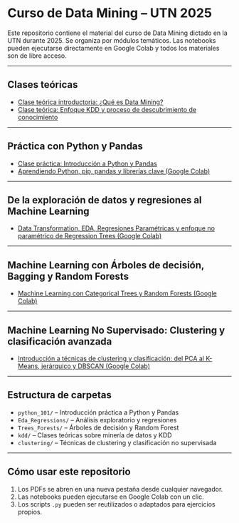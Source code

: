 # Curso de Data Mining – UTN 2025

Este repositorio contiene el material del curso de Data Mining dictado en la UTN durante 2025. Se organiza por módulos temáticos. Las notebooks pueden ejecutarse directamente en Google Colab y todos los materiales son de libre acceso.

---

## Clases teóricas

- <a href="Curso%20Data%20Mining%20UTN%20-%202025/kdd/clase%20-%20data%20mining.pdf" target="_blank">Clase teórica introductoria: ¿Qué es Data Mining?</a>
- <a href="Curso%20Data%20Mining%20UTN%20-%202025/kdd/Clase%20-%20kdd.pdf" target="_blank">Clase teórica: Enfoque KDD y proceso de descubrimiento de conocimiento</a>

---

## Práctica con Python y Pandas

- <a href="Curso%20Data%20Mining%20UTN%20-%202025/python_101/Clase%20-%20python%20101.pdf" target="_blank">Clase práctica: Introducción a Python y Pandas</a>
- [Aprendiendo Python, pip, pandas y librerías clave (Google Colab)](https://colab.research.google.com/drive/1Ts4uGfgRa6mvszctBTw-8U-rfChZHdeE#scrollTo=_EQYWljIxc7r)

---

## De la exploración de datos y regresiones al Machine Learning

- [Data Transformation, EDA, Regresiones Paramétricas y enfoque no paramétrico de Regression Trees (Google Colab)](https://colab.research.google.com/drive/1thM4bix-XTWecmbEIAS1iz9KzmW88UKS#scrollTo=LeZMNVK_4qac)

---

## Machine Learning con Árboles de decisión, Bagging y Random Forests

- [Machine Learning con Categorical Trees y Random Forests (Google Colab)](https://colab.research.google.com/drive/1bs1ypPmX0MJx8DU8CT3FYQvdNCwxSQ2Y#scrollTo=Im2MsSZwoBFZ)

---

## Machine Learning No Supervisado: Clustering y clasificación avanzada

- [Introducción a técnicas de clustering y clasificación: del PCA al K-Means, jerárquico y DBSCAN (Google Colab)](https://colab.research.google.com/drive/1GKY2BCG9Z89-y8ou4pfNB3Zh0_jmuWWE)  
  

---

## Estructura de carpetas

- `python_101/` – Introducción práctica a Python y Pandas
- `Eda_Regressions/` – Análisis exploratorio y regresiones
- `Trees_Forests/` – Árboles de decisión y Random Forest
- `kdd/` – Clases teóricas sobre minería de datos y KDD
- `clustering/` – Técnicas de clustering y clasificación no supervisada

---

## Cómo usar este repositorio

1. Los PDFs se abren en una nueva pestaña desde cualquier navegador.
2. Las notebooks pueden ejecutarse en Google Colab con un clic.
3. Los scripts `.py` pueden ser reutilizados o adaptados para ejercicios propios.

